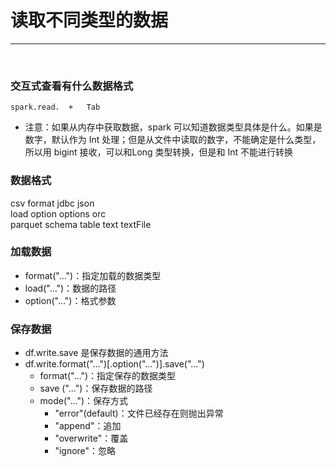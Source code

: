 # 读取不同类型的数据

-----------

<br>

### 交互式查看有什么数据格式
 ```
 spark.read.  +   Tab
  ```
- 注意：如果从内存中获取数据，spark 可以知道数据类型具体是什么。如果是数字，默认作为 Int 处理；但是从文件中读取的数字，不能确定是什么类型，所以用 bigint 接收，可以和Long 类型转换，但是和 Int 不能进行转换

### 数据格式
csv   format   jdbc   json   
load   option   options   orc  
parquet   schema   table   text   textFile


### 加载数据
- format("…")：指定加载的数据类型
- load("…")：数据的路径
- option("…")：格式参数

### 保存数据 
- df.write.save 是保存数据的通用方法
- df.write.format("…")[.option("…")].save("…")
  - format("…")：指定保存的数据类型
  - save ("…")：保存数据的路径
  - mode("…")：保存方式
    - "error"(default)：文件已经存在则抛出异常
    - "append"：追加
    - "overwrite"：覆盖
    - "ignore"：忽略
